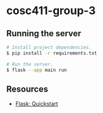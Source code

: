 # cosc411-group-3

## Running the server

```bash
# Install project dependencies.
$ pip install -r requirements.txt

# Run the server.
$ flask --app main run
```

## Resources

+ [Flask: Quickstart](https://flask.palletsprojects.com/en/stable/quickstart/#a-minimal-application)
